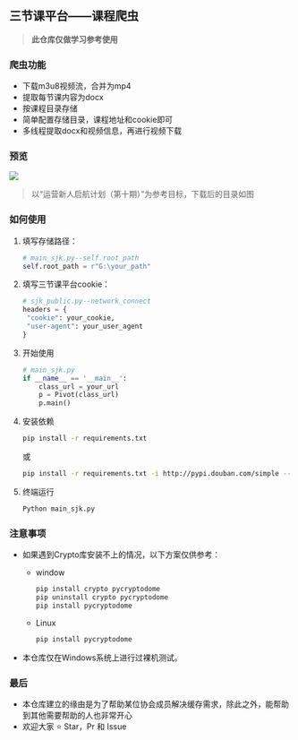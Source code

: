 ## 三节课平台——课程爬虫

> **此仓库仅做学习参考使用**



### 爬虫功能

+ 下载m3u8视频流，合并为mp4
+ 提取每节课内容为docx
+ 按课程目录存储
+ 简单配置存储目录，课程地址和cookie即可
+ 多线程提取docx和视频信息，再进行视频下载



### 预览

![](https://i.loli.net/2020/08/15/zJW51VfQABTqPv2.png)

> 以“运营新人启航计划（第十期）”为参考目标，下载后的目录如图



### 如何使用

1. 填写存储路径：

   ```python
   # main_sjk.py--self.root_path
   self.root_path = r"G:\your_path"
   ```

   

2. 填写三节课平台cookie：

   ```python
   # sjk_public.py--network_connect
   headers = {
   	"cookie": your_cookie,
   	"user-agent": your_user_agent
   }
   ```

   

3. 开始使用

   ```python
   # main_sjk.py
   if __name__ == '__main__':
       class_url = your_url
       p = Pivot(class_url)
       p.main()
   ```
   
4. 安装依赖

   ```bash
   pip install -r requirements.txt
   ```

   或

   ```bash
   pip install -r requirements.txt -i http://pypi.douban.com/simple --trusted-host pypi.douban.com
   ```

5. 终端运行

   ```bash
   Python main_sjk.py
   ```



### 注意事项

+ 如果遇到Crypto库安装不上的情况，以下方案仅供参考：

  + window

    ```bash
    pip install crypto pycryptodome
    pip uninstall crypto pycryptodome
    pip install pycryptodome
    ```

  + Linux

    ```bash
    pip install pycryptodome
    ```

+ 本仓库仅在Windows系统上进行过裸机测试。



### 最后

+ 本仓库建立的缘由是为了帮助某位协会成员解决缓存需求，除此之外，能帮助到其他需要帮助的人也非常开心
+ 欢迎大家 :star: Star，Pr 和 Issue